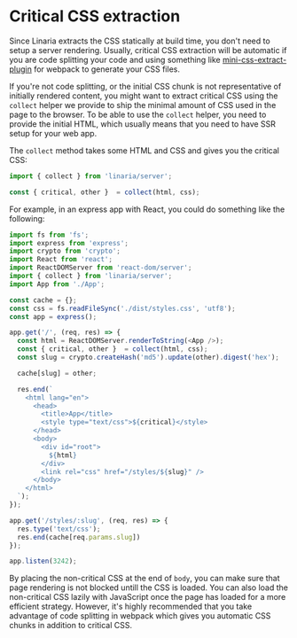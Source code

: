 # Critical CSS extraction

Since Linaria extracts the CSS statically at build time, you don't need to setup a server rendering. Usually, critical CSS extraction will be automatic if you are code splitting your code and using something like [mini-css-extract-plugin](https://github.com/webpack-contrib/mini-css-extract-plugin) for webpack to generate your CSS files.

If you're not code splitting, or the initial CSS chunk is not representative of initially rendered content, you might want to extract critical CSS using the `collect` helper we provide to ship the minimal amount of CSS used in the page to the browser. To be able to use the `collect` helper, you need to provide the initial HTML, which usually means that you need to have SSR setup for your web app.

The `collect` method takes some HTML and CSS and gives you the critical CSS:

```js
import { collect } from 'linaria/server';

const { critical, other }  = collect(html, css);
```

For example, in an express app with React, you could do something like the following:

```js
import fs from 'fs';
import express from 'express';
import crypto from 'crypto';
import React from 'react';
import ReactDOMServer from 'react-dom/server';
import { collect } from 'linaria/server';
import App from './App';

const cache = {};
const css = fs.readFileSync('./dist/styles.css', 'utf8');
const app = express();

app.get('/', (req, res) => {
  const html = ReactDOMServer.renderToString(<App />);
  const { critical, other }  = collect(html, css);
  const slug = crypto.createHash('md5').update(other).digest('hex');

  cache[slug] = other;

  res.end(`
    <html lang="en">
      <head>
        <title>App</title>
        <style type="text/css">${critical}</style>
      </head>
      <body>
        <div id="root">
          ${html}
        </div>
        <link rel="css" href="/styles/${slug}" />
      </body>
    </html>
  `);
});

app.get('/styles/:slug', (req, res) => {
  res.type('text/css');
  res.end(cache[req.params.slug])
});

app.listen(3242);
```

By placing the non-critical CSS at the end of `body`, you can make sure that page rendering is not blocked untill the CSS is loaded. You can also load the non-critical CSS lazily with JavaScript once the page has loaded for a more efficient strategy. However, it's highly recommended that you take advantage of code splitting in webpack which gives you automatic CSS chunks in addition to critical CSS.
